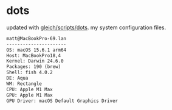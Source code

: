 # dots

updated with [gleich/scripts/dots](https://github.com/gleich/scripts/tree/main/dots). my system configuration files.

```txt
matt@MacBookPro-69.lan 
---------------------- 
OS: macOS 15.6.1 arm64 
Host: MacBookPro18,4 
Kernel: Darwin 24.6.0 
Packages: 190 (brew) 
Shell: fish 4.0.2 
DE: Aqua 
WM: Rectangle 
CPU: Apple M1 Max 
GPU: Apple M1 Max 
GPU Driver: macOS Default Graphics Driver
```